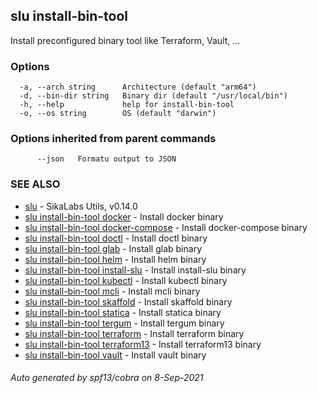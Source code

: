## slu install-bin-tool

Install preconfigured binary tool like Terraform, Vault, ...

### Options

```
  -a, --arch string      Architecture (default "arm64")
  -d, --bin-dir string   Binary dir (default "/usr/local/bin")
  -h, --help             help for install-bin-tool
  -o, --os string        OS (default "darwin")
```

### Options inherited from parent commands

```
      --json   Formatu output to JSON
```

### SEE ALSO

* [slu](slu.md)	 - SikaLabs Utils, v0.14.0
* [slu install-bin-tool docker](slu_install-bin-tool_docker.md)	 - Install docker binary
* [slu install-bin-tool docker-compose](slu_install-bin-tool_docker-compose.md)	 - Install docker-compose binary
* [slu install-bin-tool doctl](slu_install-bin-tool_doctl.md)	 - Install doctl binary
* [slu install-bin-tool glab](slu_install-bin-tool_glab.md)	 - Install glab binary
* [slu install-bin-tool helm](slu_install-bin-tool_helm.md)	 - Install helm binary
* [slu install-bin-tool install-slu](slu_install-bin-tool_install-slu.md)	 - Install install-slu binary
* [slu install-bin-tool kubectl](slu_install-bin-tool_kubectl.md)	 - Install kubectl binary
* [slu install-bin-tool mcli](slu_install-bin-tool_mcli.md)	 - Install mcli binary
* [slu install-bin-tool skaffold](slu_install-bin-tool_skaffold.md)	 - Install skaffold binary
* [slu install-bin-tool statica](slu_install-bin-tool_statica.md)	 - Install statica binary
* [slu install-bin-tool tergum](slu_install-bin-tool_tergum.md)	 - Install tergum binary
* [slu install-bin-tool terraform](slu_install-bin-tool_terraform.md)	 - Install terraform binary
* [slu install-bin-tool terraform13](slu_install-bin-tool_terraform13.md)	 - Install terraform13 binary
* [slu install-bin-tool vault](slu_install-bin-tool_vault.md)	 - Install vault binary

###### Auto generated by spf13/cobra on 8-Sep-2021

